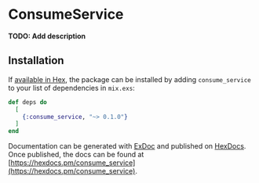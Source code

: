 # ConsumeService

**TODO: Add description**

## Installation

If [available in Hex](https://hex.pm/docs/publish), the package can be installed
by adding `consume_service` to your list of dependencies in `mix.exs`:

```elixir
def deps do
  [
    {:consume_service, "~> 0.1.0"}
  ]
end
```

Documentation can be generated with [ExDoc](https://github.com/elixir-lang/ex_doc)
and published on [HexDocs](https://hexdocs.pm). Once published, the docs can
be found at [https://hexdocs.pm/consume_service](https://hexdocs.pm/consume_service).


